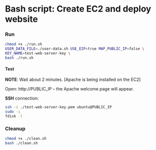 # Bash script: Create EC2 and deploy website

### Run

```bash
chmod +x ./run.sh
USER_DATA_FILE=./user-data.sh USE_EIP=true MAP_PUBLIC_IP=false \
KEY_NAME=test-web-server-key \
bash ./run.sh
```

#### Test

**NOTE**: Wait about 2 minutes. [Apache is being installed on the EC2]

Open: http://PUBLIC_IP – the Apache welcome page will appear.

**SSH** connection:

```bash 
ssh -i ./test-web-server-key.pem ubuntu@PUBLIC_IP
sudo -i
fdisk -l
```

### Cleanup

```bash
chmod +x ./clean.sh
bash ./clean.sh
```

